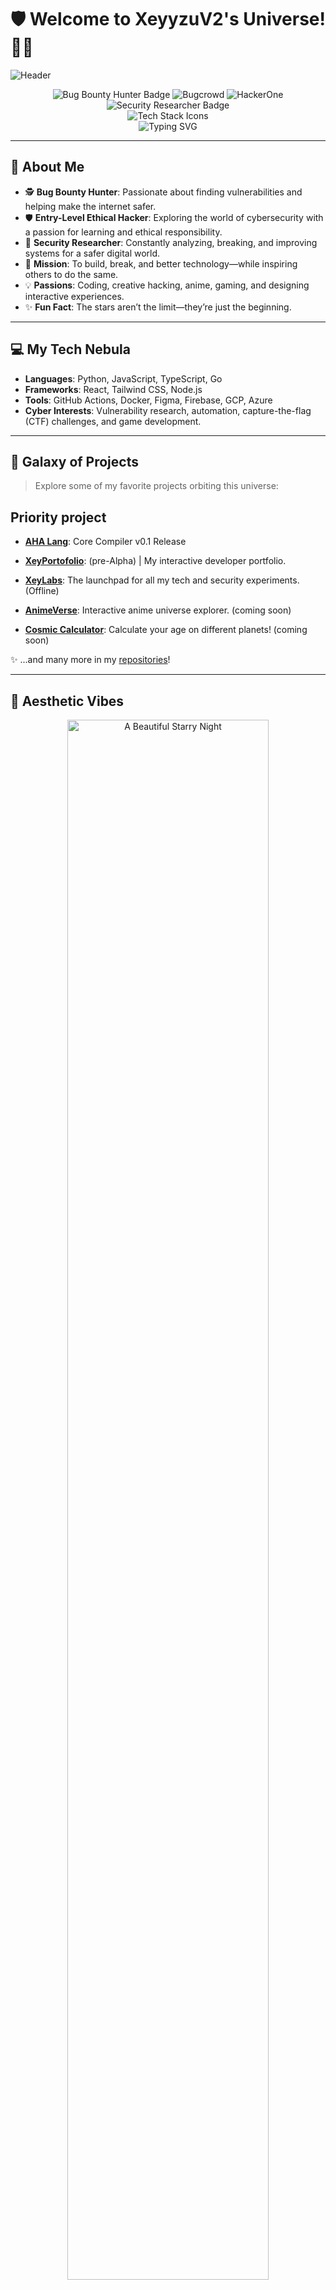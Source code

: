 # 🛡️ Welcome to XeyyzuV2's Universe! 🌌✨

![Header](https://capsule-render.vercel.app/api?type=waving&color=gradient&height=200&section=header&text=XeyyzuV2%20%7C%20Bug%20Bounty%20Hunter&fontSize=48&fontAlign=50&fontAlignY=55)

<p align="center">
  <!-- Bug Bounty, Bugcrowd, HackerOne, and Security Badges -->
  <img src="https://img.shields.io/badge/Bug%20Bounty%20Hunter-22272e?style=for-the-badge&logo=bugcrowd&logoColor=white&labelColor=212121" alt="Bug Bounty Hunter Badge"/>
  <img src="https://img.shields.io/badge/Bugcrowd-FF6600?style=for-the-badge&logo=bugcrowd&logoColor=white" alt="Bugcrowd" />
  <img src="https://img.shields.io/badge/HackerOne-494949?style=for-the-badge&logo=hackerone&logoColor=white" alt="HackerOne" />
  <img src="https://img.shields.io/badge/Security-Researcher-30BFFF?style=for-the-badge&logo=virustotal&logoColor=white" alt="Security Researcher Badge"/>
  <br>
  <img src="https://skillicons.dev/icons?i=python,js,ts,go,react,nodejs,docker,figma,firebase,gcp,azure" alt="Tech Stack Icons" />
  <br>
  <img src="https://readme-typing-svg.demolab.com?font=Fira+Code&pause=1000&width=435&lines=Bug+Bounty+Hunter;Entry-Level+Ethical+Hacker;Security+Researcher;Creative+Developer" alt="Typing SVG" />
</p>

---

## 🌠 About Me

- 🕵️ **Bug Bounty Hunter**: Passionate about finding vulnerabilities and helping make the internet safer.
- 🛡️ **Entry-Level Ethical Hacker**: Exploring the world of cybersecurity with a passion for learning and ethical responsibility.
- 🔬 **Security Researcher**: Constantly analyzing, breaking, and improving systems for a safer digital world.
- 🚀 **Mission**: To build, break, and better technology—while inspiring others to do the same.
- 💡 **Passions**: Coding, creative hacking, anime, gaming, and designing interactive experiences.
- ✨ **Fun Fact**: The stars aren’t the limit—they’re just the beginning.

---

## 💻 My Tech Nebula

- **Languages**: Python, JavaScript, TypeScript, Go
- **Frameworks**: React, Tailwind CSS, Node.js
- **Tools**: GitHub Actions, Docker, Figma, Firebase, GCP, Azure
- **Cyber Interests**: Vulnerability research, automation, capture-the-flag (CTF) challenges, and game development.

---

## 🌟 Galaxy of Projects

> Explore some of my favorite projects orbiting this universe:

## Priority project
- **[AHA Lang](https://github.com/ahalang-dev/aha-lang)**: Core Compiler v0.1 Release

- **[XeyPortofolio](#)**: (pre-Alpha) | My interactive developer portfolio.
- **[XeyLabs](#)**: The launchpad for all my tech and security experiments. (Offline)
- **[AnimeVerse](#)**: Interactive anime universe explorer. (coming soon)
- **[Cosmic Calculator](#)**: Calculate your age on different planets! (coming soon)
  

✨ ...and many more in my [repositories](https://github.com/XeyyzuV2?tab=repositories)!

---

## 🌌 Aesthetic Vibes

<p align="center">
  <img src="https://images.unsplash.com/photo-1506748686214-e9df14d4d9d0?crop=entropy&cs=tinysrgb&fit=max&fm=jpg&ixid=MnwzNjUyOXwwfDF8c2VhcmNofDd8fHN0YXJyeSUyMG5pZ2h0fGVufDB8fHx8MTY4MTg0NTk0NQ&ixlib=rb-4.0.3&q=80&w=1080" alt="A Beautiful Starry Night" width="80%" />
</p>

---

## 📫 Connect with Me

- 📨 **Email**: [Click me](mailto:mail@e-mail.biz.id)
- 🌐 **Forum**: [XeyHub](#) (offline)
- 💬 **Discord** : Xeyyzu

---

<div align="center">

> Thanks for visiting my profile!  
> Let’s build, break, and create something as vast and awe-inspiring as the galaxy. 🚀

</div>
